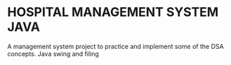 # HOSPITAL MANAGEMENT SYSTEM JAVA
A management system project to practice and implement some of the DSA concepts. Java swing and filing 
